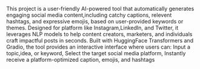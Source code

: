 This project is a user-friendly AI-powered tool that automatically generates engaging social media content,including catchy captions, relevent hashtags, and expressive emojis, based on user-provided keywords or themes. Designed for platform like Instagram,LinkedIn, and Twitter, it leverages NLP models to help content creators, marketers, and individuals craft impactful posts in seconds.
Built with HuggingFace Transformers and Gradio, the tool provides an interactive interface where users can:
Input a topic,idea, or keyword,
Select the target social media platform,
Instantly receive a platform-optimized caption, emojis, and hashtags
